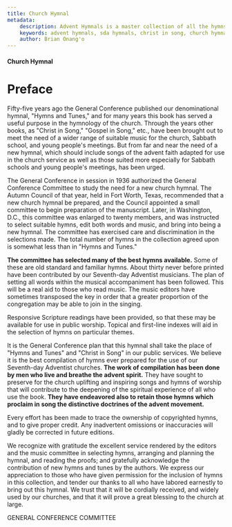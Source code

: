 ```yaml
---
title: Church Hymnal
metadata:
    description: Advent Hymnals is a master collection of all the hymns sung by adventists as contained in such hymnals as Christ in Song, Church hymnal and Seventh Day adventist hymnal, millenial harp. These are a rich source of church history as well as of music.
    keywords: advent hymnals, sda hymnals, christ in song, church hymnal, millenial harp, sdah, seventh-day adventist hymnal
    author: Brian Onang'o
---
```


#### Church Hymnal

# Preface

Fifty-five years ago the General Conference published our denominational hymnal, "Hymns and Tunes," and for many years this book has served a useful purpose in the hymnology of the church. Through the years other books, as "Christ in Song," "Gospel in Song," etc., have been brought out to meet the need of a wider range of suitable music for the church, Sabbath school, and young people's meetings. But from far and near the need of a new hymnal, which should include songs of the advent faith adapted for use in the church service as well as those suited more especially for Sabbath schools and young people's meetings, has been urged.

The General Conference in session in 1936 authorized the General Conference Committee to study the need for a new church hymnal. The Autumn Council of that year, held in Fort Worth, Texas, recommended that a new church hymnal be prepared, and the Council appointed a small committee to begin preparation of the manuscript. Later, in Washington, D.C., this committee was enlarged to twenty members, and was instructed to select suitable hymns, edit both words and music, and bring into being a new hymnal. The committee has exercised care and discrimination in the selections made. The total number of hymns in the collection agreed upon is somewhat less than in "Hymns and Tunes."

**The committee has selected many of the best hymns available.** Some of these are old standard and familiar hymns. About thirty never before printed have been contributed by our Seventh-day Adventist musicians. The plan of setting all words within the musical accompaniment has been followed. This will be a real aid to those who read music. The music editors have sometimes transposed the key in order that a greater proportion of the congregation may be able to join in the singing.

Responsive Scripture readings have been provided, so that these may be available for use in public worship. Topical and first-line indexes will aid in the selection of hymns on particular themes.

It is the General Conference plan that this hymnal shall take the place of "Hymns and Tunes" and "Christ in Song" in our public services. We believe it is the best compilation of hymns ever prepared for the use of our Seventh-day Adventist churches. **The work of compilation has been done by men who live and breathe the advent spirit.** They have sought to preserve for the church uplifting and inspiring songs and hymns of worship that will contribute to the deepening of the spiritual experience of all who use the book. **They have endeavored also to retain those hymns which proclaim in song the distinctive doctrines of the advent movement.**

Every effort has been made to trace the ownership of copyrighted hymns, and to give proper credit. Any inadvertent omissions or inaccuracies will gladly be corrected in future editions.

We recognize with gratitude the excellent service rendered by the editors and the music committee in selecting hymns, arranging and planning the hymnal, and reading the proofs; and gratefully acknowledge the contribution of new hymns and tunes by the authors. We express our appreciation to those who have given permission for the inclusion of hymns in this collection, and tender our thanks to all who have labored earnestly to bring out this hymnal. We trust that it will be cordially received, and widely used by our churches, and that it will prove a great blessing to the church at large.

GENERAL CONFERENCE COMMITTEE
